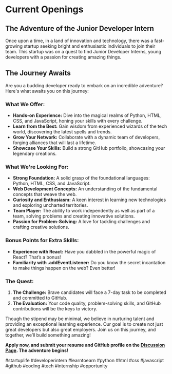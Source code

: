 # Current Openings

## The Adventure of the Junior Developer Intern

Once upon a time, in a land of innovation and technology, there was a fast-growing startup seeking bright and enthusiastic individuals to join their team. This startup was on a quest to find Junior Developer Interns, young developers with a passion for creating amazing things.

## The Journey Awaits

Are you a budding developer ready to embark on an incredible adventure? Here's what awaits you on this journey:

### What We Offer:
- **Hands-on Experience:** Dive into the magical realms of Python, HTML, CSS, and JavaScript, honing your skills with every challenge.
- **Learn from the Best:** Gain wisdom from experienced wizards of the tech world, discovering the latest spells and trends.
- **Grow Your Network:** Collaborate with a dynamic team of developers, forging alliances that will last a lifetime.
- **Showcase Your Skills:** Build a strong GitHub portfolio, showcasing your legendary creations.

### What We're Looking For:
- **Strong Foundation:** A solid grasp of the foundational languages: Python, HTML, CSS, and JavaScript.
- **Web Development Concepts:** An understanding of the fundamental concepts that weave the web.
- **Curiosity and Enthusiasm:** A keen interest in learning new technologies and exploring uncharted territories.
- **Team Player:** The ability to work independently as well as part of a team, solving problems and creating innovative solutions.
- **Passion for Problem-Solving:** A love for tackling challenges and crafting creative solutions.

### Bonus Points for Extra Skills:
- **Experience with React:** Have you dabbled in the powerful magic of React? That’s a bonus!
- **Familiarity with .addEventListener:** Do you know the secret incantation to make things happen on the web? Even better!

### The Quest:

1. **The Challenge:** Brave candidates will face a 7-day task to be completed and committed to GitHub.
2. **The Evaluation:** Your code quality, problem-solving skills, and GitHub contributions will be the keys to victory.

Though the stipend may be minimal, we believe in nurturing talent and providing an exceptional learning experience. Our goal is to create not just great developers but also great employers. Join us on this journey, and together, we’ll build something amazing!

**Apply now, and submit your resume and GitHub profile on the [Discussion Page][discussion]. The adventure begins!**

#startuplife #developerintern #learntoearn #python #html #css #javascript #github #coding #tech #internship #opportunity

[discussion]: https://github.com/recursivezero/career/discussions/2
